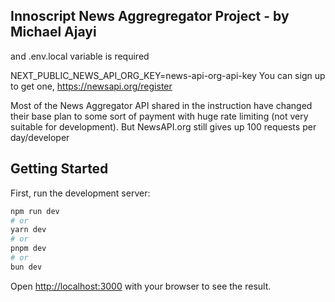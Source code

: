 ## Innoscript News Aggregregator Project - by Michael Ajayi

and .env.local variable is required

NEXT_PUBLIC_NEWS_API_ORG_KEY=news-api-org-api-key
You can sign up to get one, https://newsapi.org/register

Most of the News Aggregator API shared in the instruction have changed their base plan to some sort of payment with huge rate limiting (not very suitable for development). But NewsAPI.org still gives up 100 requests per day/developer

## Getting Started
First, run the development server:

```bash
npm run dev
# or
yarn dev
# or
pnpm dev
# or
bun dev
```

Open [http://localhost:3000](http://localhost:3000) with your browser to see the result.
